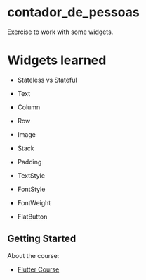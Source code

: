 # contador_de_pessoas

Exercise to work with some widgets.

# Widgets learned

- Stateless vs Stateful

- Text

- Column

- Row

- Image

- Stack

- Padding

- TextStyle

- FontStyle

- FontWeight

- FlatButton

## Getting Started

About the course:

- [Flutter Course](https://www.udemy.com/curso-completo-flutter-app-android-ios)
